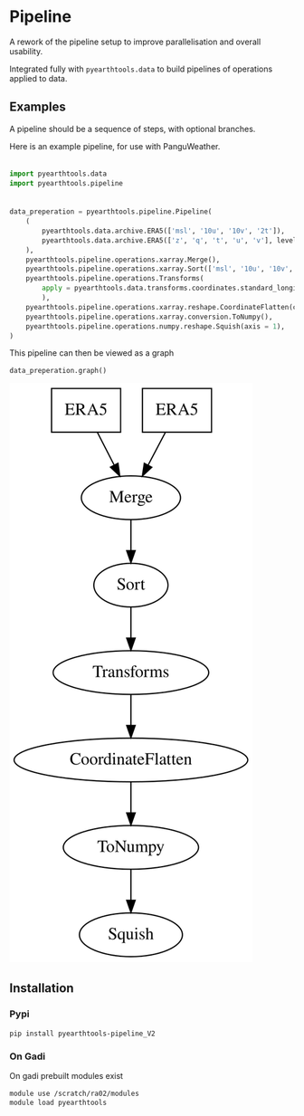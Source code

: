# Pipeline

A rework of the pipeline setup to improve parallelisation and overall usability.

Integrated fully with `pyearthtools.data` to build pipelines of operations applied to data.

## Examples

A pipeline should be a sequence of steps, with optional branches.

Here is an example pipeline, for use with PanguWeather.

```python

import pyearthtools.data
import pyearthtools.pipeline


data_preperation = pyearthtools.pipeline.Pipeline(
    (
        pyearthtools.data.archive.ERA5(['msl', '10u', '10v', '2t']), 
        pyearthtools.data.archive.ERA5(['z', 'q', 't', 'u', 'v'], level_value = [50, 100, 150, 200, 250, 300, 400, 500, 600, 700, 850, 925, 1000])
    ),
    pyearthtools.pipeline.operations.xarray.Merge(),
    pyearthtools.pipeline.operations.xarray.Sort(['msl', '10u', '10v', '2t', 'z', 'q', 't', 'u', 'v']),
    pyearthtools.pipeline.operations.Transforms(
        apply = pyearthtools.data.transforms.coordinates.standard_longitude(type = '0-360') + pyearthtools.data.transforms.coordinates.ReIndex(level = 'reversed')
        ),
    pyearthtools.pipeline.operations.xarray.reshape.CoordinateFlatten(coordinate = 'level'),
    pyearthtools.pipeline.operations.xarray.conversion.ToNumpy(),
    pyearthtools.pipeline.operations.numpy.reshape.Squish(axis = 1),
)
```

This pipeline can then be viewed as a graph

```python
data_preperation.graph()
```

![Pipeline Graph](./assets/pipeline_example.svg)

## Installation

### Pypi

```shell
pip install pyearthtools-pipeline_V2
```

### On Gadi

On gadi prebuilt modules exist

```shell
module use /scratch/ra02/modules
module load pyearthtools
```
